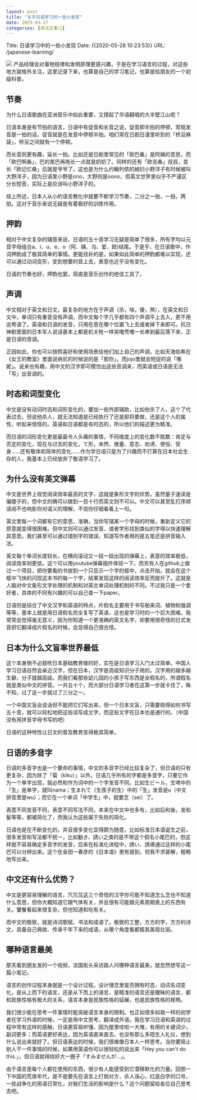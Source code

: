 ```yaml
---
layout: post
title: "关于日语学习的一些小发现"
date: 2025-03-27
categories: [讲点正事儿]
---
```


Title: 日语学习中的一些小发现
Date: {{2020-05-28 10:23:53}}
URL: /japanese-learning/

![](http://img.weimao.me/2020-05-28-%E6%88%AA%E5%B1%8F2020-05-28%2010.32.42.png)
产品经理会对事物规律和发明原理更感兴趣，于是在学习语言的过程，对这些地方就格外关注，这里记录下来，也算是自己的学习笔记，也算是给朋友的一个初级科普。

## 节奏
为什么日语歌曲在亚洲音乐中如此重要，又撑起了华语翻唱的大半壁江山呢？  

日语本身是有节拍的语言，日语中有促音和长音之说，促音即半拍的停顿，常规发音是一拍的话，促音就是在发音中停顿半拍。咱们常在日剧日漫里听到的「桥豆麻袋」，桥豆之间就有一个停顿。

而长音则更有趣，延长一拍。比如还是日剧里常见的「欧巴桑」是阿姨的意思，而「欧巴啊桑」，巴的尾巴再拖长一点就是奶奶了。同样的还有「欧吉桑」叔叔，变长「欧记忆桑」后就是爷爷了。这也是为什么约翰列侬的媳妇小野洋子有时候被叫大野洋子，因为日语里小野是ono，大野则是oono，但英文世界里似乎不严谨区分长短音，实际上是应该叫小野洋子的。

综上所述，日本人从小的语言教化中就要不断学习节奏，二分之一拍，一拍，两拍。这对于音乐来说无疑是有着极好的训练作用。

## 押韵
相对于中文复杂的辅音来说，日语的五十音学习无疑是简单了很多，所有字均以元音字母组合a、i、u、e、o（阿、姨、乌、爱、欧)结尾。于是乎，在日语歌中，作词押韵成了极其简单的事情。更能找补的是，如果如此简单的押韵都难以实现，还可以通过动词变形，变到想要的音上去，表意也近乎没有变化。

日语的节奏也好，押韵也罢，简直是音乐创作的绝佳工具了。

## 声调
中文相对于英文和日文，最复杂的地方在于声调（杀，啥，傻，煞），在英文和日文中，单词只有重音没有声调，而中文每个字几乎都有四个声调平上去入，更不用说粤语了。英语和日语的发音，只用在意在哪个位置飞上去或者掉下来即可。抗日神剧里面的日本军人说话基本上都是机关枪一样突噜秃噜一长串到最后落下来，正是日语的音调。

正因如此，你也可以按照喜好和使用场景给他们加上自己的声调，比如天海佑希在《女王的教室》里面说纳尼的时候说的是「那你」，而jojo里就会短促的说「哪妮」。说来也有趣，用中文的汉字即可模仿出这些音调来，而英语或日语是无法「写」出音调的。

## 时态和词型变化
中文是没有动词时态和词形变化的，要加一些外部辅助，比如他杀了人，这个了代表过去，但说他杀人，就无法知道是已经执行了还是即将要做，还是这个人的属性，听起来怪怪的。英语和日语都是有时态的，所以他们的描述更为精准。

而日语的词形变化更是最最令人头痛的事情，不同维度上的变化数不胜数：肯定与否定的变化，现在与过去的变化，て形，未然、推量、意志、劝诱、使役、受身……还有敬体和简体的变化……作为学日语只是为了兴趣而不打算在日本社会生存的人，我基本上已经放弃了敬语学习了。

## 为什么没有英文弹幕
中文是世界上视觉阅读效率最高的文字，这就是象形文字的优势。虽然量子速读是骗傻子的，但中文的确可以做到一目十行而英文则不可以。中文可以甚至乱打序顺读阅不也响影你对语义的理解，不信你仔细看看上一句。

英文里每一个词都有它的意思，准确，当你写错某一个字母的时候，重新定义它的原意就变得很困难。但中文则可以通过发音、或者字形找到类似的字得以快速理解其意思。我们甚至可以通过错别字的错误，知道写作者用的是五笔还是拼音输入法。

英文每个单词长度较长，在横向滚动又一段一段出现的弹幕上，表意的效率极低，阅读效率则更低。这个可以用youtube弹幕插件体验一下。而另有人在github上做过一个项目，把你要看的书放到一个只显示一个字的框中，点击开始，就会在这个框中飞快的闪现这本书的每一个字，结果发现这样的阅读效率反而提升了。这就是人脑对中文象形文字处理的机制和对英文单词处理机制的不同。不过我只是一个爱好者，具体的不同有兴趣的可以自己查一下paper。

日语则是综合了中文汉字和英语的特点，片假名主要用于书写舶来词、植物和强调等等，基本上就是用日语假名完全复写了英语，这也是学习时的一个巨大困难。我常常会觉得毫无意义，因为你知道一个更准确的英文名字，却要用很奇怪的日式发音把它翻译成片假名的时候，会显得自己很古怪。
## 日本为什么文盲率世界最低
这个本身倒不必鼓吹日本基础教育做的好，实在是日语学习入门太过简单。中国人学习日语自然会亲近汉字，但在日本，汉字是高级知识分子用的。汉字用的越多越生僻，分子就越高级。而我们看那些幼儿园的小孩子写东西是全假名的，所谓假名就是类似中文的拼音。一共五十个，而大部分日语学习者在这第一步就卡住了，殊不知，过了这一步就过了三分之一。

一个中国文盲会说话但不能把它们写出来，但一个日本文盲，只需要晓得如何书写五十音，就可以轻松地把这些话写成文字，而这些文字在日本也是通行的。（中国没有用拼音字母书写的吧）

日语的这种特性让日文的普及教育变得极其简单。

## 日语的多音字
日语的多音字也是一个要命的事情，中文的多音字已经比较复杂了，但日语的只有更复杂，因为除了「菊（kiku）」以外，日语几乎所有的字都是多音字，只要它作为一个单字出现，就必然和作为词中的一个字发音不同。比如生ビール，生啤中的「生」是单字，就叫nama；生まれて（生孩子的生）中的「生」发音是u（中文拼音里是wu）；而它在一个单词「中学生」中，就要念（sei）了。

表意不同发音不同，表意不同写法不同，本来在中文中也多有，比如后和後，发和髪等等，都被简化了，而我认为这些属于失败的简化。

日语也是在不断变化的，并且很多变化显得颇为随意，比如标准日本语诞生之前，很多发音和写法都不统一，比如動き、誘い之类的是不带这个假名小尾巴的，但这样就不容易确定多音字的发音，后来在标准化进程中，誘い、誘導通过这样的小尾巴可以分辨出来。这个在金田一春彦的《日本语》里有提到，但我不求甚解，粗略地写出来。

## 中文还有什么优势？
中文是更容易理解的语言。氕氘氚这三个奇怪的汉字你可能不知道怎么念也不知道什么意思，但你大概知道它跟气体有关，并且很有可能跟元素周期表上的东西有关。饕餮看起来很复杂，但也知道和吃有关。

而中文的极致，就是诗词歌赋、书法和成语了。极致的工整，方方的字，方方的诗文，具备自己典故、传承千年下来的成语，从哪个角度看都极其美观壮丽。

## 哪种语言最美
那天看到朋友发的一个视频，法国街头采访路人问哪种语言最美，就忽然想写这一篇小笔记。

语言的创作过程本身就是一个设计过程，设计理念里是否拥有时态，动词名词变化，是从上而下的语言，还是从下而上的语言，是精准的语言还是暧昧的语言，都和民族性格有极大的关系，语言本身是民族性格的延展，也是民族性格的桎梏。

我们很少能在思考一件事情时能突破语言本身的限制。也正如很多如我一样的初学者在学习外语的时候，一定是用中文思考，翻译成外语。我在学习日语和英语的过程中常有这样的感触，日语更容易听懂，因为屋里哇啦一大堆，有用的关键词少，副词更多；而英语更好表达，因为英语直来直去，也没有那么多陌生人礼仪，想到什么说出来就好了。但日语表达的时候，我们很难像日本人一样思考。当你要阻止别人干一件事情的时候，如果用英语你可以很轻松的说出来「Hey you can't do this.」，但日语就得绕好大一圈子「すみませんが…」。

由于语言是每个人都在使用的东西，很少有人能感受到它潜移默化的力量。回想一下中国的荒唐年代，是不是要先在语言上打倒对方，杀人诛心，红底白字的口号，一些战争化的用语日常化，对我们生活的影响是什么？这个问题留给各位自己思考去吧。